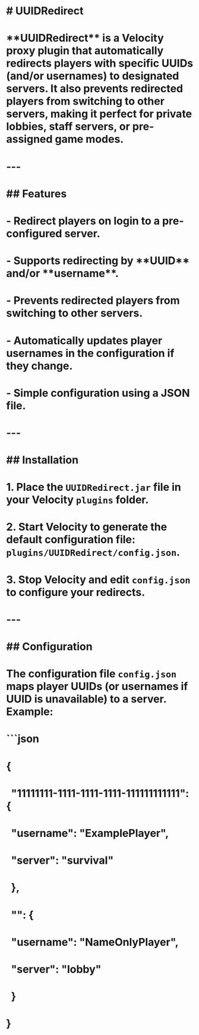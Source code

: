 # \# UUIDRedirect

# 

# \*\*UUIDRedirect\*\* is a Velocity proxy plugin that automatically redirects players with specific UUIDs (and/or usernames) to designated servers. It also prevents redirected players from switching to other servers, making it perfect for private lobbies, staff servers, or pre-assigned game modes.

# 

# ---

# 

# \## Features

# 

# \- Redirect players on login to a pre-configured server.

# \- Supports redirecting by \*\*UUID\*\* and/or \*\*username\*\*.

# \- Prevents redirected players from switching to other servers.

# \- Automatically updates player usernames in the configuration if they change.

# \- Simple configuration using a JSON file.

# 

# ---

# 

# \## Installation

# 

# 1\. Place the `UUIDRedirect.jar` file in your Velocity `plugins` folder.

# 2\. Start Velocity to generate the default configuration file: `plugins/UUIDRedirect/config.json`.

# 3\. Stop Velocity and edit `config.json` to configure your redirects.

# 

# ---

# 

# \## Configuration

# 

# The configuration file `config.json` maps player UUIDs (or usernames if UUID is unavailable) to a server. Example:

# 

# ```json

# {

# &nbsp; "11111111-1111-1111-1111-111111111111": {

# &nbsp;   "username": "ExamplePlayer",

# &nbsp;   "server": "survival"

# &nbsp; },

# &nbsp; "": {

# &nbsp;   "username": "NameOnlyPlayer",

# &nbsp;   "server": "lobby"

# &nbsp; }

# }

# 

